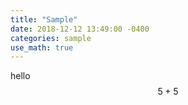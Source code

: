 ```yaml
---
title: "Sample"
date: 2018-12-12 13:49:00 -0400
categories: sample
use_math: true
---
```


hello
$$ 5 + 5 $$
